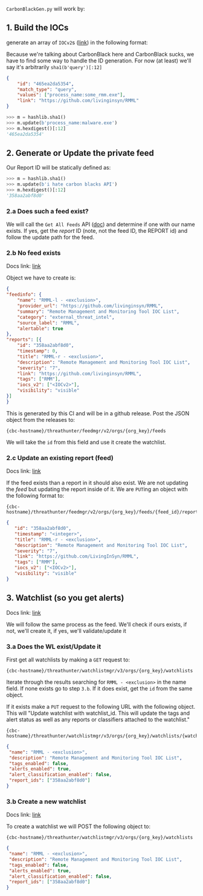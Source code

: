 `CarbonBlackGen.py` will work by:

## 1. Build the IOCs
generate an array of `IOCv2`s ([link](https://developer.carbonblack.com/reference/carbon-black-cloud/cb-threathunter/latest/watchlist-api/#iocs-1)) in the following format:

Because we're talking about CarbonBlack here and CarbonBlack sucks, we have to find some way to handle the ID generation. For now (at least) we'll say it's arbitrarily `sha1(b'query')[:12]`

```json
{
    "id": "465ea2da5354",
    "match_type": "query",
    "values": ["process_name:some_rmm.exe"],
    "link": "https://github.com/livinginsyn/RMML"
}
```

```python
>>> m = hashlib.sha1()
>>> m.update(b'process_name:malware.exe')
>>> m.hexdigest()[:12]
'465ea2da5354'
```

## 2. Generate or Update the private feed

Our Report ID will be statically defined as:
```python
>>> m = hashlib.sha1()
>>> m.update(b'i hate carbon blacks API')
>>> m.hexdigest()[:12]
'358aa2abf8d0'
```

### 2.a Does such a feed exist?
We will call the `Get All Feeds` API ([doc](https://developer.carbonblack.com/reference/carbon-black-cloud/cb-threathunter/latest/feed-api#get-all-feeds)) and determine if one with our name exists. If yes, get the _report_ ID (note, not the feed ID, the REPORT id) and follow the update path for the feed.

### 2.b No feed exists
Docs link: [link](https://developer.carbonblack.com/reference/carbon-black-cloud/cb-threathunter/latest/feed-api#create-a-new-private-feed) 

Object we have to create is:

```json
{
"feedinfo": {
    "name": "RMML-l - <exclusion>",
    "provider_url": "https://github.com/livinginsyn/RMML",
    "summary": "Remote Management and Monitoring Tool IOC List",
    "category": "external_threat_intel",
    "source_label": "RMML",
    "alertable": true
},
"reports": [{
    "id": "358aa2abf8d0",
    "timestamp": 0,
    "title": "RMML-r - <exclusion>",
    "description": "Remote Management and Monitoring Tool IOC List",
    "severity": "7",
    "link": "https://github.com/livinginsyn/RMML",
    "tags": ["RMM"],
    "iocs_v2": ["<IOCv2>"],
    "visibility": "visible"
}]
}
```

This is generated by this CI and will be in a github release. Post the JSON object from the releases to:

```
{cbc-hostname}/threathunter/feedmgr/v2/orgs/{org_key}/feeds
```

We will take the `id` from this field and use it create the watchlist.

### 2.c Update an existing report (feed)
Docs link: [link](https://developer.carbonblack.com/reference/carbon-black-cloud/cb-threathunter/latest/feed-api#update-report) 

If the feed exists than a report in it should also exist. We are not updating the _feed_ but updating the report inside of it. We are `PUT`ing an object with the following format to:

```
{cbc-hostname}/threathunter/feedmgr/v2/orgs/{org_key}/feeds/{feed_id}/reports/{report_id}
```

```json
{
   "id": "358aa2abf8d0",
   "timestamp": "<integer>",
   "title": "RMML-r - <exclusion>",
   "description": "Remote Management and Monitoring Tool IOC List",
   "severity": "7",
   "link": "https://github.com/LivingInSyn/RMML",
   "tags": ["RMM"],
   "iocs_v2": ["<IOCv2>"],
   "visibility": "visible"
}
```

## 3. Watchlist (so you get alerts)
Docs link: [link](https://developer.carbonblack.com/reference/carbon-black-cloud/cb-threathunter/latest/watchlist-api/)

We will follow the same process as the feed. We'll check if ours exists, if not, we'll create it, if yes, we'll validate/update it

### 3.a Does the WL exist/Update it
First get all watchlists by making a `GET` request to:

```
{cbc-hostname}/threathunter/watchlistmgr/v3/orgs/{org_key}/watchlists
```

Iterate through the results searching for `RMML - <exclusion>` in the name field. If none exists go to step `3.b`. If it does exist, get the `id` from the same object.

If it exists make a `PUT` request to the following URL with the following object. This will "Update watchlist with watchlist_id. This will update the tags and alert status as well as any reports or classifiers attached to the watchlist."

```
{cbc-hostname}/threathunter/watchlistmgr/v3/orgs/{org_key}/watchlists/{watchlist_id}
```

```json
{
 "name": "RMML - <exclusion>",
 "description": "Remote Management and Monitoring Tool IOC List",
 "tags_enabled": false,
 "alerts_enabled": true,
 "alert_classification_enabled": false,
 "report_ids": ["358aa2abf8d0"]
}
```

### 3.b Create a new watchlist
Docs link: [link](https://developer.carbonblack.com/reference/carbon-black-cloud/cb-threathunter/latest/watchlist-api/#create-new-watchlist)

To create a watchlist we will POST the following object to:
```
{cbc-hostname}/threathunter/watchlistmgr/v3/orgs/{org_key}/watchlists
```

```json
{
 "name": "RMML - <exclusion>",
 "description": "Remote Management and Monitoring Tool IOC List",
 "tags_enabled": false,
 "alerts_enabled": true,
 "alert_classification_enabled": false,
 "report_ids": ["358aa2abf8d0"]
}
```
